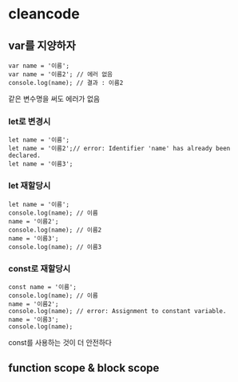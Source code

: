 # cleancode
## var를 지양하자

```
var name = '이름';
var name = '이름2'; // 에러 없음
console.log(name); // 결과 : 이름2
```

같은 변수명을 써도 에러가 없음

### let로 변경시
```
let name = '이름';
let name = '이름2';// error: Identifier 'name' has already been declared.
let name = '이름3';
```

### let 재할당시 
```
let name = '이름';
console.log(name); // 이름
name = '이름2';
console.log(name); // 이름2
name = '이름3';
console.log(name); // 이름3
```

### const로 재할당시
```
const name = '이름';
console.log(name); // 이름
name = '이름2';
console.log(name); // error: Assignment to constant variable.
name = '이름3';
console.log(name);
```

const를 사용하는 것이 더 안전하다

## function scope & block scope
